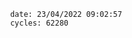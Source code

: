 

                date: 23/04/2022 09:02:57
                cycles: 62280

                         